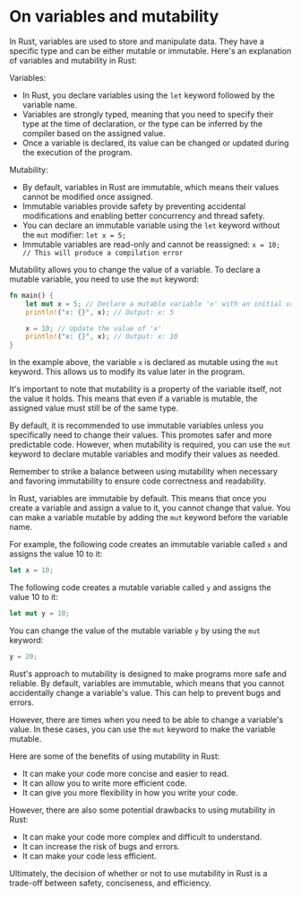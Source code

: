 # On variables and mutability

In Rust, variables are used to store and manipulate data. They have a specific type and can be either mutable or immutable. Here's an explanation of variables and mutability in Rust:

Variables:
- In Rust, you declare variables using the `let` keyword followed by the variable name.
- Variables are strongly typed, meaning that you need to specify their type at the time of declaration, or the type can be inferred by the compiler based on the assigned value.
- Once a variable is declared, its value can be changed or updated during the execution of the program.

Mutability:
- By default, variables in Rust are immutable, which means their values cannot be modified once assigned.
- Immutable variables provide safety by preventing accidental modifications and enabling better concurrency and thread safety.
- You can declare an immutable variable using the `let` keyword without the `mut` modifier: `let x = 5;`
- Immutable variables are read-only and cannot be reassigned: `x = 10; // This will produce a compilation error`

Mutability allows you to change the value of a variable. To declare a mutable variable, you need to use the `mut` keyword:

```rust
fn main() {
    let mut x = 5; // Declare a mutable variable 'x' with an initial value of 5
    println!("x: {}", x); // Output: x: 5

    x = 10; // Update the value of 'x'
    println!("x: {}", x); // Output: x: 10
}
```

In the example above, the variable `x` is declared as mutable using the `mut` keyword. This allows us to modify its value later in the program.

It's important to note that mutability is a property of the variable itself, not the value it holds. This means that even if a variable is mutable, the assigned value must still be of the same type.

By default, it is recommended to use immutable variables unless you specifically need to change their values. This promotes safer and more predictable code. However, when mutability is required, you can use the `mut` keyword to declare mutable variables and modify their values as needed.

Remember to strike a balance between using mutability when necessary and favoring immutability to ensure code correctness and readability.

In Rust, variables are immutable by default. This means that once you create a variable and assign a value to it, you cannot change that value. You can make a variable mutable by adding the `mut` keyword before the variable name.

For example, the following code creates an immutable variable called `x` and assigns the value 10 to it:
 
 ```rust   
let x = 10;
```
    

The following code creates a mutable variable called `y` and assigns the value 10 to it:

```rust
let mut y = 10;
 ``` 

You can change the value of the mutable variable `y` by using the `mut` keyword:

```rust
y = 20;
```

Rust's approach to mutability is designed to make programs more safe and reliable. By default, variables are immutable, which means that you cannot accidentally change a variable's value. This can help to prevent bugs and errors.

However, there are times when you need to be able to change a variable's value. In these cases, you can use the `mut` keyword to make the variable mutable.

Here are some of the benefits of using mutability in Rust:

- It can make your code more concise and easier to read.
- It can allow you to write more efficient code.
- It can give you more flexibility in how you write your code.

However, there are also some potential drawbacks to using mutability in Rust:

- It can make your code more complex and difficult to understand.
- It can increase the risk of bugs and errors.
- It can make your code less efficient.

Ultimately, the decision of whether or not to use mutability in Rust is a trade-off between safety, conciseness, and efficiency.

